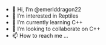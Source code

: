 - 👋 Hi, I’m @emerlddragon22
- 👀 I’m interested in Reptiles
- 🌱 I’m currently learning C++
- 💞️ I’m looking to collaborate on C++
- 📫 How to reach me ...

<!---
emerlddragon22/emerlddragon22 is a ✨ special ✨ repository because its `README.md` (this file) appears on your GitHub profile.
You can click the Preview link to take a look at your changes.
--->
